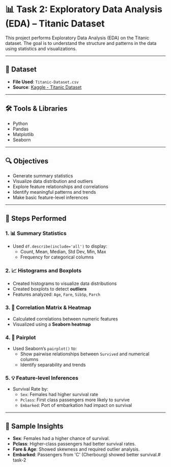 # 📊 Task 2: Exploratory Data Analysis (EDA) – Titanic Dataset

This project performs Exploratory Data Analysis (EDA) on the Titanic dataset. The goal is to understand the structure and patterns in the data using statistics and visualizations.

---

## 📁 Dataset

- **File Used**: `Titanic-Dataset.csv`
- **Source**: [Kaggle - Titanic Dataset](https://www.kaggle.com/datasets/yasserh/titanic-dataset)

---

## 🛠 Tools & Libraries

- Python
- Pandas
- Matplotlib
- Seaborn

---

## 🔍 Objectives

- Generate summary statistics
- Visualize data distribution and outliers
- Explore feature relationships and correlations
- Identify meaningful patterns and trends
- Make basic feature-level inferences

---

## 📌 Steps Performed

### 1. 📊 Summary Statistics
- Used `df.describe(include='all')` to display:
  - Count, Mean, Median, Std Dev, Min, Max
  - Frequency for categorical columns

### 2. 📈 Histograms and Boxplots
- Created histograms to visualize data distributions
- Created boxplots to detect **outliers**
- Features analyzed: `Age`, `Fare`, `SibSp`, `Parch`

### 3. 🔗 Correlation Matrix & Heatmap
- Calculated correlations between numeric features
- Visualized using a **Seaborn heatmap**

### 4. 🧩 Pairplot
- Used Seaborn’s `pairplot()` to:
  - Show pairwise relationships between `Survived` and numerical columns
  - Identify separability and trends

### 5. 💡 Feature-level Inferences
- Survival Rate by:
  - `Sex`: Females had higher survival rate
  - `Pclass`: First class passengers more likely to survive
  - `Embarked`: Port of embarkation had impact on survival

---

## 🧠 Sample Insights

- **Sex**: Females had a higher chance of survival.
- **Pclass**: Higher-class passengers had better survival rates.
- **Fare & Age**: Showed skewness and required outlier analysis.
- **Embarked**: Passengers from 'C' (Cherbourg) showed better survival.# task-2

